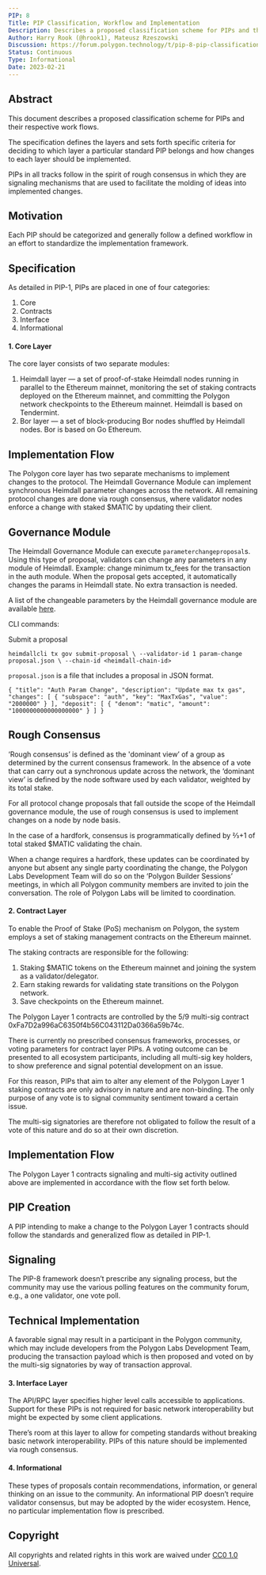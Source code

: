 ```yaml
---
PIP: 8
Title: PIP Classification, Workflow and Implementation
Description: Describes a proposed classification scheme for PIPs and their respective work flows.
Author: Harry Rook (@hrook1), Mateusz Rzeszowski
Discussion: https://forum.polygon.technology/t/pip-8-pip-classification-workflow-and-implementation/11365/1
Status: Continuous
Type: Informational
Date: 2023-02-21
---
```


## Abstract

This document describes a proposed classification scheme for PIPs and their respective work flows.

The specification defines the layers and sets forth specific criteria for deciding to which layer a particular standard PIP belongs and how changes to each layer should be implemented. 

PIPs in all tracks follow in the spirit of rough consensus in which they are signaling mechanisms that are used to facilitate the molding of ideas into implemented changes.
 
## Motivation

Each PIP should be categorized and generally follow a defined workflow in an effort  to standardize the implementation framework.

## Specification

As detailed in PIP-1, PIPs are placed in one of four categories:

   1. Core
   2. Contracts 
   3. Interface
   4. Informational 
 
 #### 1. Core Layer
 
The core layer consists of two separate modules:

  1. Heimdall layer — a set of proof-of-stake Heimdall nodes running in parallel to the Ethereum mainnet, monitoring the set of staking contracts deployed on the Ethereum mainnet, and committing the Polygon network checkpoints to the Ethereum mainnet. Heimdall is based on Tendermint.
  2. Bor layer — a set of block-producing Bor nodes shuffled by Heimdall nodes. Bor is based on Go Ethereum.


## Implementation Flow

The Polygon core layer has two separate mechanisms to implement changes to the protocol. The Heimdall Governance Module can implement synchronous Heimdall parameter changes across the network. All remaining protocol changes are done via rough consensus, where validator nodes enforce a change with staked $MATIC by updating their client.  

## Governance Module

The Heimdall Governance Module can execute `parameterchangeproposal`s. Using this type of proposal, validators can change any parameters in any module of Heimdall. Example: change minimum tx_fees for the transaction in the auth module. When the proposal gets accepted, it automatically changes the params in Heimdall state. No extra transaction is needed.

A list of the changeable parameters by the Heimdall governance module are available [here](https://github.com/maticnetwork/heimdall/blob/develop/auth/types/params.go).

CLI commands:

Submit a proposal

`heimdallcli tx gov submit-proposal \
	--validator-id 1 param-change proposal.json \
	--chain-id <heimdall-chain-id>`

`proposal.json` is a file that includes a proposal in JSON format.

`{
  "title": "Auth Param Change",
  "description": "Update max tx gas",
  "changes": [
    {
      "subspace": "auth",
      "key": "MaxTxGas",
      "value": "2000000"
    }
  ],
  "deposit": [
    {
      "denom": "matic",
      "amount": "1000000000000000000"
    }
  ]
}`


## Rough Consensus 

‘Rough consensus’ is defined as the 'dominant view’ of a group as determined by the current consensus framework. In the absence of a vote that can carry out a synchronous update across the network, the ‘dominant view’ is defined by the node software used by each validator, weighted by its total stake. 

For all protocol change proposals that fall outside the scope of the Heimdall governance module, the use of rough consensus is used to implement changes on a node by node basis. 

In the case of a hardfork, consensus is programmatically defined by ⅔+1 of total staked $MATIC validating the chain. 

When a change requires a hardfork, these updates can be coordinated by anyone but absent any single party coordinating the change, the Polygon Labs Development Team will do so on the ‘Polygon Builder Sessions’ meetings, in which all Polygon community members are invited to join the conversation. The role of Polygon Labs will be limited to coordination.

#### 2. Contract Layer

To enable the Proof of Stake (PoS) mechanism on Polygon, the system employs a set of staking management contracts on the Ethereum mainnet.

The staking contracts are responsible for the following:

1. Staking $MATIC tokens on the Ethereum mainnet and joining the system as a validator/delegator.
2. Earn staking rewards for validating state transitions on the Polygon network.
3. Save checkpoints on the Ethereum mainnet.

The Polygon Layer 1 contracts are controlled by the 5/9 multi-sig contract 0xFa7D2a996aC6350f4b56C043112Da0366a59b74c. 

There is currently no prescribed consensus frameworks, processes, or voting parameters for contract layer PIPs. A voting outcome can be presented to all ecosystem participants, including all multi-sig key holders, to show preference and signal potential development on an issue.

For this reason, PIPs that aim to alter any element of the Polygon Layer 1 staking contracts are only advisory in nature and are non-binding. The only purpose of any vote is to signal community sentiment toward a certain issue. 

The multi-sig signatories are therefore not obligated to follow the result of a vote of this nature and do so at their own discretion. 

## Implementation Flow

The Polygon Layer 1 contracts signaling and multi-sig activity outlined above are implemented in accordance with the flow set forth below.

## PIP Creation

A PIP intending to make a change to the Polygon Layer 1 contracts should follow the standards and generalized flow as detailed in PIP-1.

## Signaling

The PIP-8 framework doesn’t prescribe any signaling process, but the community may use the various polling features on the community forum, e.g., a one validator, one vote poll.

## Technical Implementation 

A favorable signal may result in a participant in the Polygon community, which may include developers from the Polygon Labs Development Team, producing the transaction payload which is then proposed and voted on by the multi-sig signatories by way of transaction approval.
 
#### 3. Interface Layer

The API/RPC layer specifies higher level calls accessible to applications. Support for these PIPs is not required for basic network interoperability but might be expected by some client applications.

There’s room at this layer to allow for competing standards without breaking basic network interoperability.
PIPs of this nature should be implemented via rough consensus. 

#### 4. Informational 

These types of proposals contain recommendations, information, or general thinking on an issue to the community. An informational PIP doesn’t require validator consensus, but may be adopted by the wider ecosystem. Hence, no particular implementation flow is prescribed.

## Copyright
All copyrights and related rights in this work are waived under [CC0 1.0 Universal](https://creativecommons.org/publicdomain/zero/1.0/legalcode).



